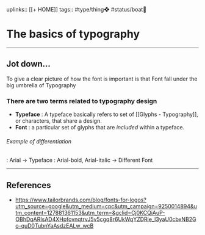 uplinks:: [[+ HOME]]
tags:: #type/thing❖ #status/boat🚤 

# The basics of typography
---
## Jot down...

To give a clear picture of how the font is important is that  Font fall under the big umbrella of Typography

### There are two terms related to typography design
- **Typeface** : A typeface basically refers to set of [[Glyphs - Typography]], or characters, that share a design. 
- **Font** : a particular set of glyphs that are _included_ within a typeface.

###### Example of differentiation
: Arial -> Typeface
: Arial-bold, Arial-italic -> Different Font

---
## References
- https://www.tailorbrands.com/blog/fonts-for-logos?utm_source=google&utm_medium=cpc&utm_campaign=9250014894&utm_content=127881361153&utm_term=&gclid=Cj0KCQiAuP-OBhDqARIsAD4XHpfovnqtrvJ5v5cgq8r6UkWqYZDRie_l3yaU0cbxNB2Go-quD0TubnYaAsdzEALw_wcB